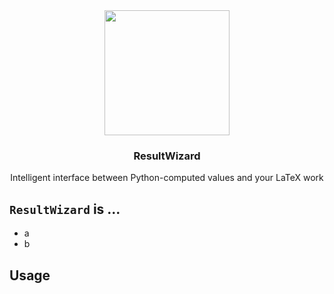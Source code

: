 <div align="center">
  <img src="https://github.com/paul019/ResultWizard/assets/37160523/8576038a-3867-470b-8f42-90b60ea92042" width="200px" />
  <div align="center">
    <h3 align="center">ResultWizard</h3>
    <p>Intelligent interface between Python-computed values and your LaTeX work</p>
  </div>
</div>


## `ResultWizard` is ...

- a
- b


## Usage

